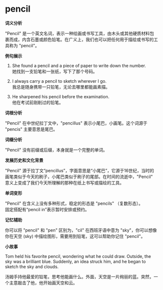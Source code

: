 # pencil

**词义分析**

  

"Pencil" 是一个英文名词，表示一种绘画或书写工具，由木头或其他硬质材料包裹而成，内含石墨或颜色铅笔。在广义上，我们也可以把任何用于描绘或书写的工具称为 "pencil"。

  

**例句展示**

  

1.  She found a pencil and a piece of paper to write down the number.  
    她找到一支铅笔和一张纸，写下了那个号码。
    
      
    
2.  I always carry a pencil to sketch wherever I go.  
    我总是随身携带一只铅笔，无论去哪里都能画素描。
    
      
    
3.  He sharpened his pencil before the examination.  
    他在考试前刚削过的铅笔。
    
      
    

  

**词根分析**

  

"Pencil" 在中世纪拉丁文中，"pencillus" 表示小尾巴，小画笔。这个词源于 "pencis" 主要意思是尾巴。

  

**词缀分析**

  

"Pencil" 没有前缀或后缀，本身就是一个完整的单词。

  

**发展历史和文化背景**

  

"Pencil" 源于拉丁文“pencillus”，字面意思是“小尾巴”，它源于16世纪，当时的画笔类似于今天的刷子，小尾巴类似于刷子的尾部。在时间的流逝中，"Pencil" 意义上变成了我们今天所理解的那种在纸上书写或描绘的工具。

  

**单词变形**

  

"Pencil" 在含义上没有多种形式，稳定的形态是 "pencils" （复数形态）。  
固定搭配有“pencil in”表示暂时安排或预约。

  

**记忆辅助**

  

你可以将 "pencil" 和 "pen" 区别为，"cil" 在西班牙语中意为 "sky"，你可以想像你在天空 (sky) 中描绘图形，需要用到铅笔，这可以帮助你记住 "pencil"。

  

**小故事**

  

Tom held his favorite pencil, wondering what he could draw. Outside, the sky was a brilliant blue. Suddenly, an idea struck him, and he began to sketch the sky and clouds.

  

汤姆手持他最爱的铅笔，思考他能画什么。外面，天空是一片绚丽的蓝。突然，一个主意敲击了他，他开始画天空和云。
